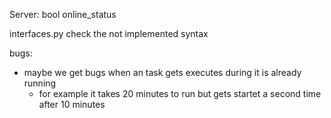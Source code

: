 Server:
	bool online_status

interfaces.py
	check the not implemented syntax

bugs:
- maybe we get bugs when an task gets executes during it is already running
	- for example it takes 20 minutes to run but gets startet a second time after 10 minutes
